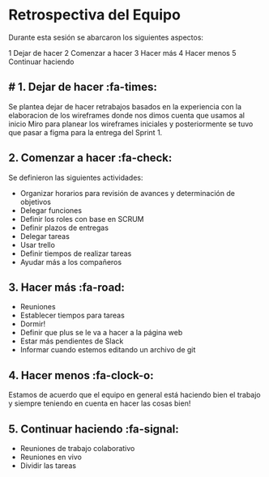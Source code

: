 # Retrospectiva del Equipo

Durante esta sesión se abarcaron los siguientes aspectos:

1 Dejar de hacer
2 Comenzar a hacer
3 Hacer más
4 Hacer menos
5 Continuar haciendo

## # 1. Dejar de hacer :fa-times:

Se plantea dejar de hacer retrabajos basados en la experiencia con la elaboracion de los wireframes donde nos dimos cuenta que usamos al inicio Miro para planear los wireframes iniciales y posteriormente se tuvo que pasar a figma para la entrega del Sprint 1.

## 2. Comenzar a hacer :fa-check:

Se definieron las siguientes actividades:

- Organizar horarios para revisión de avances y determinación de objetivos
- Delegar funciones
- Definir los roles con base en SCRUM
- Definir plazos de entregas
- Delegar tareas
- Usar trello
- Definir tiempos de realizar tareas
- Ayudar más a los compañeros

## 3. Hacer más :fa-road:

- Reuniones
- Establecer tiempos para tareas
- Dormir!
- Definir que plus se le va a hacer a la página web
- Estar más pendientes de Slack
- Informar cuando estemos editando un archivo de git

## 4. Hacer menos :fa-clock-o:

Estamos de acuerdo que el equipo en general está haciendo bien el trabajo y siempre teniendo en cuenta en hacer las cosas bien!

## 5. Continuar haciendo :fa-signal:

- Reuniones de trabajo colaborativo
- Reuniones en vivo
- Dividir las tareas
